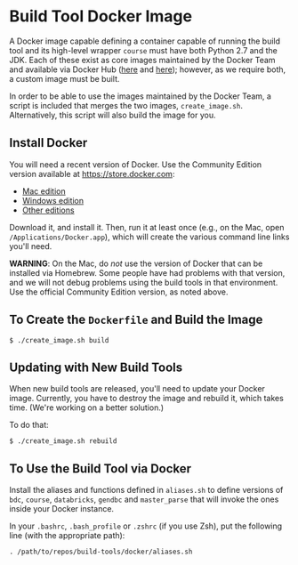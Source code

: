 # Build Tool Docker Image

A Docker image capable defining a container capable of running the build tool
and its high-level wrapper `course` must have both Python 2.7 and the JDK.
Each of these exist as core images maintained by the Docker Team and available
via Docker Hub ([here](https://hub.docker.com/_/python/) and
[here](https://hub.docker.com/_/openjdk/)); however, as we require both, a
custom image must be built.

In order to be able to use the images maintained by the Docker Team, a script
is included that merges the two images, `create_image.sh`. Alternatively, this
script will also build the image for you.

## Install Docker

You will need a recent version of Docker. Use the Community Edition version
available at <https://store.docker.com>:

* [Mac edition](https://store.docker.com/editions/community/docker-ce-desktop-mac)
* [Windows edition](https://store.docker.com/editions/community/docker-ce-desktop-windows)
* [Other editions](https://store.docker.com/search?offering=community&type=edition)

Download it, and install it. Then, run it at least once (e.g., on the Mac,
open `/Applications/Docker.app`), which will create the various command line
links you'll need.

**WARNING**: On the Mac, do _not_ use the version of Docker that can be
installed via Homebrew. Some people have had problems with that version, and
we will not debug problems using the build tools in that environment. Use the
official Community Edition version, as noted above.

## To Create the `Dockerfile` and Build the Image

```
$ ./create_image.sh build
```

## Updating with New Build Tools

When new build tools are released, you'll need to update your Docker
image. Currently, you have to destroy the image and rebuild it, which takes
time. (We're working on a better solution.)

To do that:

```
$ ./create_image.sh rebuild
```

## To Use the Build Tool via Docker

Install the aliases and functions defined in `aliases.sh` to define
versions of `bdc`, `course`, `databricks`, `gendbc` and `master_parse` that
will invoke the ones inside your Docker instance.

In your `.bashrc`, `.bash_profile` or `.zshrc` (if you use Zsh), put the
following line (with the appropriate path):

```
. /path/to/repos/build-tools/docker/aliases.sh
```
